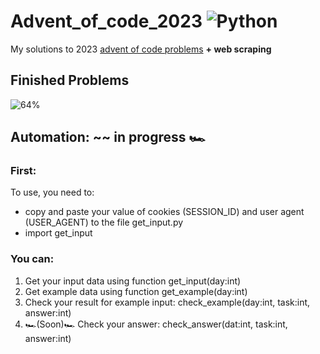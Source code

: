 # Advent_of_code_2023 ![Python](https://img.shields.io/badge/python-3670A0?style=for-the-badge&logo=python&logoColor=ffdd54)
My solutions to 2023 [advent of code problems](https://adventofcode.com)
**+ web scraping**

## Finished Problems
![64%](https://progress-bar.dev/64) 

## Automation: ~~ in progress :racing_car:
### First:
   To use, you need to:
   - copy and paste your value of cookies (SESSION_ID) and user agent (USER_AGENT) to the file get_input.py
   - import get_input

### You can:
1. Get your input data using function get_input(day:int)
2. Get example data using function get_example(day:int)
3. Check your result for example input: check_example(day:int, task:int, answer:int)
4. :racing_car:(Soon):racing_car: Check your answer: check_answer(dat:int, task:int, answer:int)
